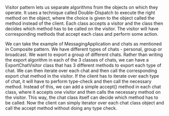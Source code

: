 Visitor pattern lets us separate algorithms from the objects on which they operate.
It uses a technique called Double-Dispatch to execute the right method on the object, 
where the choice is given to the object called the method instead of the client. Each
class accepts a visitor and the class then decides which method has to be called on 
the visitor. The visitor will have corresponding methods that accept each class and 
perform some action.

We can take the example of MessagingApplication and chats as mentioned in Composite
pattern. We have different types of chats - personal, group or broadcast. We want to
export a group of different chats. Rather than writing the export algorithm in each
of the 3 classes of chats, we can have a ExportChatVisitor class that has 3 different
methods to export each type of chat. We can then iterate over each chat and then call
the corresponding export chat method in the visitor. If the client has to iterate 
over each type of chat, it will have to perform type-check and then call the necessary
method. Instead of this, we can add a simple accept() method in each chat class, 
where it accepts one visitor and then calls the necessary method on the visitor.
This way, the chat class itself can decide which method has to be called. Now the client
can simply iterator over each chat class object and call the accept method without doing
any type check.